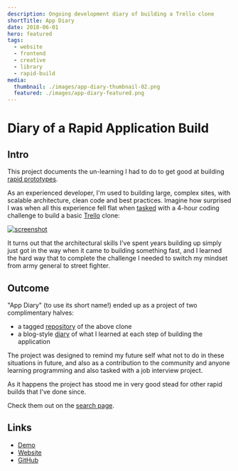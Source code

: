 ```yaml
---
description: Ongoing development diary of building a Trello clone
shortTitle: App Diary
date: 2018-06-01
hero: featured
tags:
  - website
  - frontend
  - creative
  - library
  - rapid-build
media:
  thumbnail: ./images/app-diary-thumbnail-02.png
  featured: ./images/app-diary-featured.png
---
```


# Diary of a Rapid Application Build

## Intro

This project documents the un-learning I had to do to get good at building [rapid prototypes](/search/?tags=rapid-build).

As an experienced developer, I'm used to building large, complex sites, with scalable architecture, clean code and best practices. Imagine how surprised I was when all this experience fell flat when [tasked](https://davestewart.github.io/app-diary/#/intro/background) with a 4-hour coding challenge to build a basic [Trello](https://trello.com/) clone:

[![screenshot](https://github.com/davestewart/vue-trello-clone/raw/master/docs/screenshot.png)](http://trello.davestewart.io/)

It turns out that the architectural skills I've spent years building up simply just got in the way when it came to building something fast, and I learned the hard way that to complete the challenge I needed to switch my mindset from army general to street fighter.

## Outcome

"App Diary" (to use its short name!) ended up as a project of two complimentary halves:

- a tagged [repository](https://github.com/davestewart/app-diary/releases) of the above clone
- a blog-style [diary](https://davestewart.github.io/app-diary/#/diary/index) of what I learned at each step of building the application

The project was designed to remind my future self what not to do in these situations in future, and also as a contribution to the community and anyone learning programming and also tasked with a job interview project.

As it happens the project has stood me in very good stead for other rapid builds that I've done since.

Check them out on the [search page](/search/?tags=rapid-build).

## Links

- [Demo](http://trello.davestewart.io)
- [Website](https://davestewart.github.io/app-diary)
- [GitHub](https://github.com/davestewart/app-diary)

